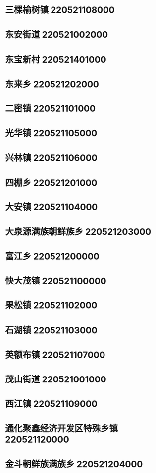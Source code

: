 # 三棵榆树镇 220521108000
# 东安街道 220521002000
# 东宝新村 220521401000
# 东来乡 220521202000
# 二密镇 220521101000
# 光华镇 220521105000
# 兴林镇 220521106000
# 四棚乡 220521201000
# 大安镇 220521104000
# 大泉源满族朝鲜族乡 220521203000
# 富江乡 220521200000
# 快大茂镇 220521100000
# 果松镇 220521102000
# 石湖镇 220521103000
# 英额布镇 220521107000
# 茂山街道 220521001000
# 西江镇 220521109000
# 通化聚鑫经济开发区特殊乡镇 220521120000
# 金斗朝鲜族满族乡 220521204000

